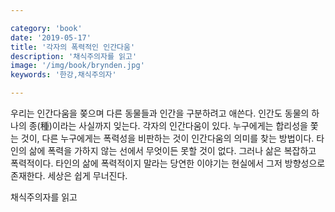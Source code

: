 ```yaml
---

category: 'book'
date: '2019-05-17'
title: '각자의 폭력적인 인간다움'
description: '채식주의자를 읽고'
image: '/img/book/brynden.jpg'
keywords: '한강,채식주의자'

---
```


우리는 인간다움을 쫒으며 다른 동물들과 인간을 구분하려고 애쓴다. 인간도 동물의 하나의 종(種)이라는 사실까지 잊는다. 각자의 인간다움이 있다. 누구에게는 합리성을 쫓는 것이, 다른 누구에게는 폭력성을 비판하는 것이 인간다움의 의미를 찾는 방법이다. 타인의 삶에 폭력을 가하지 않는 선에서 무엇이든 못할 것이 없다. 그러나 삶은 복잡하고 폭력적이다. 타인의 삶에 폭력적이지 말라는 당연한 이야기는 현실에서 그저 방향성으로 존재한다. 세상은 쉽게 무너진다.

채식주의자를 읽고